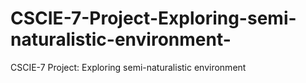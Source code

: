 # CSCIE-7-Project-Exploring-semi-naturalistic-environment-
CSCIE-7 Project: Exploring semi-naturalistic environment 

